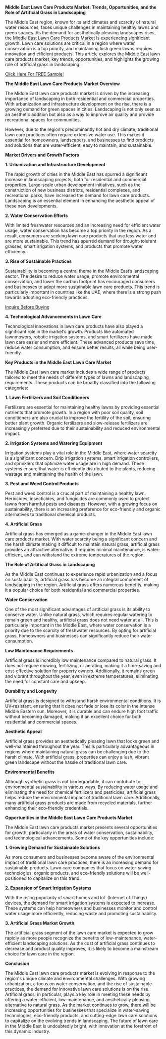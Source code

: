 **Middle East Lawn Care Products Market: Trends, Opportunities, and the Role of Artificial Grass in Landscaping**

The Middle East region, known for its arid climates and scarcity of natural water resources, faces unique challenges in maintaining healthy lawns and green spaces. As the demand for aesthetically pleasing landscapes rises, the [Middle East Lawn Care Products Market](https://www.nextmsc.com/report/middle-east-lawn-care-products-market) is experiencing significant growth. Lawn care solutions are critical in a region where water conservation is a top priority, and maintaining lush green lawns requires innovation and efficient products. This article explores the Middle East lawn care products market, key trends, opportunities, and highlights the growing role of artificial grass in landscaping.

[Click Here For FREE Sample!](https://www.nextmsc.com/middle-east-lawn-care-products-market/request-sample)

**The Middle East Lawn Care Products Market Overview**

The Middle East lawn care products market is driven by the increasing importance of landscaping in both residential and commercial properties. With urbanization and infrastructure development on the rise, there is a growing demand for green spaces in cities. Landscaping is not only seen as an aesthetic addition but also as a way to improve air quality and provide recreational spaces for communities.

However, due to the region's predominantly hot and dry climate, traditional lawn care practices often require extensive water use. This makes it essential for homeowners, landscapers, and businesses to find products and solutions that are water-efficient, easy to maintain, and sustainable.

**Market Drivers and Growth Factors**

**1. Urbanization and Infrastructure Development**

The rapid growth of cities in the Middle East has spurred a significant increase in landscaping projects, both for residential and commercial properties. Large-scale urban development initiatives, such as the construction of new business districts, residential complexes, and recreational parks, have increased the demand for lawn care products. Landscaping is an essential element in enhancing the aesthetic appeal of these new developments.

**2. Water Conservation Efforts**

With limited freshwater resources and an increasing need for efficient water usage, water conservation has become a top priority in the region. As a result, consumers are seeking lawn care products that use less water and are more sustainable. This trend has spurred demand for drought-tolerant grasses, smart irrigation systems, and products that promote water efficiency.

**3. Rise of Sustainable Practices**

Sustainability is becoming a central theme in the Middle East’s landscaping sector. The desire to reduce water usage, promote environmental conservation, and lower the carbon footprint has encouraged consumers and businesses to adopt more sustainable lawn care products. This trend is particularly important in countries like the UAE, where there is a strong push towards adopting eco-friendly practices.

[Inquire Before Buying](https://www.nextmsc.com/middle-east-lawn-care-products-market/inquire-before-buying)

**4. Technological Advancements in Lawn Care**

Technological innovations in lawn care products have also played a significant role in the market’s growth. Products like automated lawnmowers, robotic irrigation systems, and smart fertilizers have made lawn care easier and more efficient. These advanced products save time, reduce water consumption, and ensure better results, all while being user-friendly.

**Key Products in the Middle East Lawn Care Market**

The Middle East lawn care market includes a wide range of products tailored to meet the needs of different types of lawns and landscaping requirements. These products can be broadly classified into the following categories:

**1. Lawn Fertilizers and Soil Conditioners**

Fertilizers are essential for maintaining healthy lawns by providing essential nutrients that promote growth. In a region with poor soil quality, soil conditioners are also crucial to improve the fertility of the soil, ensuring better plant growth. Organic fertilizers and slow-release fertilizers are increasingly preferred due to their sustainability and reduced environmental impact.

**2. Irrigation Systems and Watering Equipment**

Irrigation systems play a vital role in the Middle East, where water scarcity is a significant concern. Drip irrigation systems, smart irrigation controllers, and sprinklers that optimize water usage are in high demand. These systems ensure that water is efficiently distributed to the plants, reducing wastage and maintaining the health of the lawn.

**3. Pest and Weed Control Products**

Pest and weed control is a crucial part of maintaining a healthy lawn. Herbicides, insecticides, and fungicides are commonly used to protect lawns from harmful pests and diseases. However, with a growing focus on sustainability, there is an increasing preference for eco-friendly and organic alternatives to traditional chemical products.

**4. Artificial Grass**

Artificial grass has emerged as a game-changer in the Middle East lawn care products market. With water scarcity being a significant concern and the harsh climate making it difficult to maintain natural grass, artificial grass provides an attractive alternative. It requires minimal maintenance, is water-efficient, and can withstand the extreme temperatures of the region.

**The Role of Artificial Grass in Landscaping**

As the Middle East continues to experience rapid urbanization and a focus on sustainability, artificial grass has become an integral component of landscaping in the region. Artificial grass offers numerous benefits, making it a popular choice for both residential and commercial properties.

**Water Conservation**

One of the most significant advantages of artificial grass is its ability to conserve water. Unlike natural grass, which requires regular watering to remain green and healthy, artificial grass does not need water at all. This is particularly important in the Middle East, where water conservation is a priority due to the scarcity of freshwater resources. By opting for artificial grass, homeowners and businesses can significantly reduce their water consumption.

**Low Maintenance Requirements**

Artificial grass is incredibly low maintenance compared to natural grass. It does not require mowing, fertilizing, or aerating, making it a time-saving and cost-effective solution for property owners. Additionally, it remains green and vibrant throughout the year, even in extreme temperatures, eliminating the need for constant care and upkeep.

**Durability and Longevity**

Artificial grass is designed to withstand harsh environmental conditions. It is UV-resistant, ensuring that it does not fade or lose its color in the intense Middle Eastern sun. Moreover, it is durable and can endure high foot traffic without becoming damaged, making it an excellent choice for both residential and commercial spaces.

**Aesthetic Appeal**

Artificial grass provides an aesthetically pleasing lawn that looks green and well-maintained throughout the year. This is particularly advantageous in regions where maintaining natural grass can be challenging due to the harsh climate. With artificial grass, properties can enjoy a lush, vibrant green landscape without the hassle of traditional lawn care.

**Environmental Benefits**

Although synthetic grass is not biodegradable, it can contribute to environmental sustainability in various ways. By reducing water usage and eliminating the need for chemical fertilizers and pesticides, artificial grass helps reduce the environmental impact of traditional lawn care. Additionally, many artificial grass products are made from recycled materials, further enhancing their eco-friendly credentials.

**Opportunities in the Middle East Lawn Care Products Market**

The Middle East lawn care products market presents several opportunities for growth, particularly in the areas of water conservation, sustainability, and technological advancements. Some of the key opportunities include:

**1. Growing Demand for Sustainable Solutions**

As more consumers and businesses become aware of the environmental impact of traditional lawn care practices, there is an increasing demand for sustainable products. Lawn care companies that focus on water-saving technologies, organic products, and eco-friendly solutions will be well-positioned to capitalize on this trend.

**2. Expansion of Smart Irrigation Systems**

With the rising popularity of smart homes and IoT (Internet of Things) devices, the demand for smart irrigation systems is expected to increase. These systems can help homeowners and businesses monitor and control water usage more efficiently, reducing waste and promoting sustainability.

**3. Artificial Grass Market Growth**

The artificial grass segment of the lawn care market is expected to grow rapidly as more people recognize the benefits of low-maintenance, water-efficient landscaping solutions. As the cost of artificial grass continues to decrease and product quality improves, it is likely to become a mainstream choice for lawn care in the region.

**Conclusion**

The Middle East lawn care products market is evolving in response to the region's unique climate and environmental challenges. With growing urbanization, a focus on water conservation, and the rise of sustainable practices, the demand for innovative lawn care solutions is on the rise. Artificial grass, in particular, plays a key role in meeting these needs by offering a water-efficient, low-maintenance, and aesthetically pleasing alternative to natural grass. As the market continues to grow, there will be increasing opportunities for businesses that specialize in water-saving technologies, eco-friendly products, and cutting-edge lawn care solutions to capitalize on the evolving trends in landscaping. The future of lawn care in the Middle East is undoubtedly bright, with innovation at the forefront of this dynamic industry.
